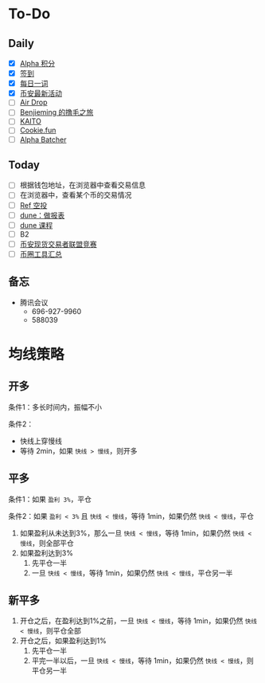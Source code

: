 # To-Do

## Daily

- [x] [Alpha 积分](https://www.binance.com/zh-CN/alpha/bsc/0xc71b5f631354be6853efe9c3ab6b9590f8302e81)
- [x] [签到](https://www.binance.com/zh-CN/rewards-hub)
- [x] [每日一词](https://www.binance.com/en/activity/word-of-the-day/entry)
- [x] [币安最新活动](https://www.binance.com/zh-CN/support/announcement/list/93)
- [ ] [Air Drop](https://airdrops.io/)
- [ ] [Benjieming 的撸毛之旅](https://www.youtube.com/@Benjieming1Q84/videos)
- [ ] [KAITO](https://yaps.kaito.ai/)
- [ ] [Cookie.fun](https://www.cookie.fun/)
- [ ] [Alpha Batcher](https://www.binance.com/zh-CN/square/profile/alphabatcher)

## Today

- [ ] 根据钱包地址，在浏览器中查看交易信息
- [ ] 在浏览器中，查看某个币的交易情况
- [ ] [Ref 空投](https://medium.com/iost/airdrop-announcement-for-supported-exchanges-f15a57e59929)
- [ ] [dune：做报表](https://dune.com/home)
- [ ] [dune 课程](https://www.youtube.com/playlist?list=PLK3b5d4iK10ext4v-GBySekaA8-GP8quD)
- [ ] B2
- [ ] [币安现货交易者联盟竞赛](https://www.binance.com/zh-CN/support/announcement/detail/42fff57918a3409db989bef3e4d3e6e7)
- [ ] [币圈工具汇总](https://x.com/Benjieming1Q84/status/1874658038264873176)

## 备忘

- 腾讯会议
    - 696-927-9960
    - 588039

# 均线策略

## 开多

条件1：多长时间内，振幅不小

条件2：

- 快线上穿慢线
- 等待 2min，如果 `快线 > 慢线`，则开多

## 平多

条件1：如果 `盈利 3%`，平仓

条件2：如果 `盈利 < 3%` 且 `快线 < 慢线`，等待 1min，如果仍然 `快线 < 慢线`，平仓



1. 如果盈利从未达到3%，那么一旦 `快线 < 慢线`，等待 1min，如果仍然 `快线 < 慢线`，则全部平仓
2. 如果盈利达到3%
    1. 先平仓一半
    2. 一旦 `快线 < 慢线`，等待 1min，如果仍然 `快线 < 慢线`，平仓另一半



## 新平多

1. 开仓之后，在盈利达到1%之前，一旦 `快线 < 慢线`，等待 1min，如果仍然 `快线 < 慢线`，则平仓全部
2. 开仓之后，如果盈利达到1%
    1. 先平仓一半
    2. 平完一半以后，一旦 `快线 < 慢线`，等待 1min，如果仍然 `快线 < 慢线`，则平仓另一半
